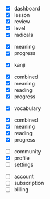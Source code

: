 - [x] dashboard
- [x] lesson
- [x] review
- [x] level
- [x] radicals
 + [x] meaning
 + [x] progress
- [x] kanji
 + [x] combined
 + [x] meaning
 + [x] reading
 + [x] progress
- [x] vocabulary
 + [x] combined
 + [x] meaning
 + [x] reading
 + [x] progress
- [ ] community
- [x] profile
- [ ] settings
 + [ ] account
 + [ ] subscription
 + [ ] billing

